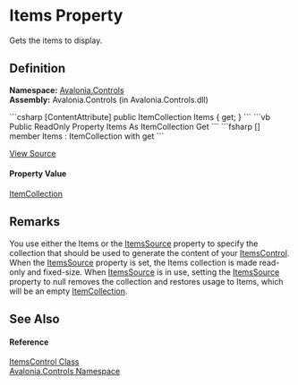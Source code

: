 # Items Property


Gets the items to display.



## Definition
**Namespace:** <a href="N_Avalonia_Controls">Avalonia.Controls</a>  
**Assembly:** Avalonia.Controls (in Avalonia.Controls.dll)

<Tabs groupId="api-code-preview">
<TabItem value="csharp" label="C#">
```csharp
[ContentAttribute]
public ItemCollection Items { get; }
```
</TabItem>
<TabItem value="vb" label="VB">
```vb
<ContentAttribute>
Public ReadOnly Property Items As ItemCollection
	Get
```
</TabItem>
<TabItem value="fsharp" label="F#">
```fsharp
[<ContentAttribute>]
member Items : ItemCollection with get
```
</TabItem>
</Tabs>



<a href="https://github.com/AvaloniaUI/Avalonia/tree/master/src/Avalonia.Controls/ItemsControl.cs#L124" title="View the source code">View Source</a>



#### Property Value
<a href="T_Avalonia_Controls_ItemCollection">ItemCollection</a>

## Remarks
You use either the Items or the <a href="P_Avalonia_Controls_ItemsControl_ItemsSource">ItemsSource</a> property to specify the collection that should be used to generate the content of your <a href="T_Avalonia_Controls_ItemsControl">ItemsControl</a>. When the <a href="P_Avalonia_Controls_ItemsControl_ItemsSource">ItemsSource</a> property is set, the Items collection is made read-only and fixed-size. When <a href="P_Avalonia_Controls_ItemsControl_ItemsSource">ItemsSource</a> is in use, setting the <a href="P_Avalonia_Controls_ItemsControl_ItemsSource">ItemsSource</a> property to null removes the collection and restores usage to Items, which will be an empty <a href="T_Avalonia_Controls_ItemCollection">ItemCollection</a>.

## See Also


#### Reference
<a href="T_Avalonia_Controls_ItemsControl">ItemsControl Class</a>  
<a href="N_Avalonia_Controls">Avalonia.Controls Namespace</a>  

